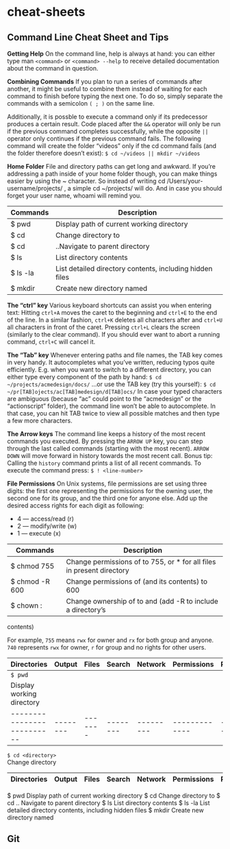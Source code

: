 cheat-sheets
==================

Command Line Cheat Sheet and Tips
---------------------------------

**Getting Help** On the command line, help is always at hand: you can either type man `<command>` or `<command> --help` to receive detailed documentation about the command in question.

**Combining Commands** If you plan to run a series of commands after another, it might be useful to combine them instead of waiting for each command to finish before typing the next one. To do so, simply separate the commands with a semicolon `( ; )` on the same line.

Additionally, it is possble to execute a command only if its predecessor produces a certain result. Code placed after the `&&` operator will only be run if the previous command completes successfully, while the opposite `||` operator only continues if the previous command fails. The following command will create the folder “videos” only if the cd command fails (and the folder therefore doesn’t exist): `$ cd ~/videos || mkdir ~/videos`

**Home Folder** File and directory paths can get long and awkward. If you’re addressing a path inside of your home folder though, you can make things easier by using the ~ character. So instead of writing cd /Users/your-username/projects/ , a simple cd ~/projects/ will do. And in case you should forget your user name, whoami will remind you.

Commands            | Description
--------------------|----------------------------------------------------------------------------------
$ pwd               | Display path of current working directory
$ cd <directory>    | Change directory to <directory>
$ cd                | ..Navigate to parent directory
$ ls                | List directory contents
$ ls -la            | List detailed directory contents, including hidden files
$ mkdir <directory> | Create new directory named <directory>

**The “ctrl” key** Various keyboard shortcuts can assist you when entering text: Hitting `ctrl+A` moves the caret to the beginning and `ctrl+E` to the end of the line. In a similar fashion, `ctrl+K` deletes all characters after and `ctrl+U` all
characters in front of the caret. Pressing `ctrl+L` clears the screen (similarly to the clear command). If you should ever want to abort a running command, `ctrl+C` will cancel it.

**The “Tab” key** Whenever entering paths and file names, the TAB key comes in very handy. It autocompletes what you’ve written, reducing typos quite efficiently. E.g. when you want to switch to a different directory, you can either type every component of the path by hand: `$ cd ~/projects/acmedesign/docs/` …or use the TAB key (try this yourself): `$ cd ~/pr[TAB]ojects/ac[TAB]medesign/d[TAB]ocs/` In case your typed characters are ambiguous (because “ac” could point to the “acmedesign” or the “actionscript” folder), the command line won’t be able to autocomplete. In that case, you can hit TAB twice to view all possible matches and then type a few more characters.

**The Arrow keys** The command line keeps a history of the most recent commands you executed. By pressing the `ARROW UP` key, you can step through the last called commands (starting with the most recent). `ARROW DOWN` will move forward in history towards the most recent call. Bonus tip: Calling the `history` command prints a list of all recent commands. To execute the command press: `$ ! <line-number>`

**File Permissions** On Unix systems, file permissions are set using three digits: the first one representing the permissions for the owning user, the second one for its group, and the third one for anyone else. Add up the desired access rights for each digit as following:

- 4 — access/read (r)
- 2 — modify/write (w)
- 1 — execute (x)

Commands                           | Description
-----------------------------------|----------------------------------------------------------------------------------
$ chmod 755 <file>                 | Change permissions of <file> to 755, or * for all files in present directory
$ chmod -R 600 <directory>         | Change permissions of <directory> (and its contents) to 600
$ chown <user>:<group> <file>      | Change ownership of <file> to <user> and <group> (add -R to include a directory’s
contents)

For example, `755` means `rwx` for owner and `rx` for both group and anyone. `740` represents `rwx` for owner, `r` for group and no rights for other users.



Directories               | Output | Files | Search | Network | Permissions | Processes
--------------------------|--------|-------|--------|---------|-------------|----------
`$ pwd`                   |
Display working directory |
--------------------------|--------|-------|--------|---------|-------------|----------
`$ cd <directory>`    
Change directory 

Directories               | Output | Files | Search | Network | Permissions | Processes
--------------------------------------------|--------|-------|--------|---------|-------------|----------
$ pwd
Display path of current working directory
$ cd <directory>
Change directory to <directory>
$ cd ..
Navigate to parent directory
$ ls
List directory contents
$ ls -la
List detailed directory contents, including
hidden files
$ mkdir <directory>
Create new directory named <directory>




Git
---
